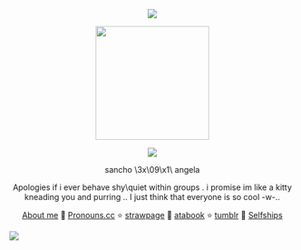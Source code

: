 <p align=center>
 <img src=https://64.media.tumblr.com/defa4e9b55199a7041b2c1d965fab97c/e450ce264d708279-29/s1280x1920/0558b7d42c6a8090eed16903c9415663d8154003.pnj>
</p>
<p align=center>
<img src= https://github.com/user-attachments/assets/64e60a51-c29e-4004-81a7-c85296e2d707 width=200>
</p>
<p align=center>
 <img src=https://github.com/user-attachments/assets/248d3a5a-3c22-4c75-b35a-665ef2feccad>
</p>
<div align=center>
sancho \3x\09\x1\ angela
 
  Apologies if i ever behave shy\quiet within groups . i promise im like a kitty kneading you and purring .. I just think that everyone is so cool -w-..

   [About me](https://stellular.net/LCB34) 🧪
   [Pronouns.cc](https://pronouns.cc/@3x09x1) ⭐
    [strawpage](https://lcb34.straw.page/) 🧪
    [atabook](https://lcb34.atabook.org/) ⭐
    [tumblr](https://3x09x1.tumblr.com/?source=share) 🧪
    [Selfships](https://docs.google.com/spreadsheets/d/1-EU5Tw7m-dFdLTFfKA0BA86avOmRTfVgRsw-BfhHVnk/edit?usp=drivesdk)
</div>

<img src=https://github.com/user-attachments/assets/ad705d59-d3f0-4d5d-aa96-7ac40651e9d2>
